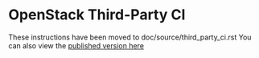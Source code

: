 # OpenStack Third-Party CI

These instructions have been moved to doc/source/third_party_ci.rst
You can also view the [published version here](http://docs.openstack.org/infra/openstackci/)